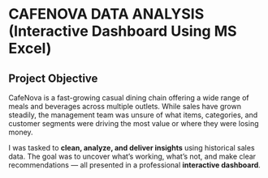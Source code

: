 # CAFENOVA DATA ANALYSIS (Interactive Dashboard Using MS Excel) 

## Project Objective
CafeNova is a fast-growing casual dining chain offering a wide range of meals and beverages across multiple outlets. While sales have grown steadily, the management team was unsure of what items, categories, and customer segments were driving the most value or where they were losing money.

I was tasked to **clean, analyze, and deliver insights** using historical sales data. The goal was to uncover what’s working, what’s not, and make clear recommendations — all presented in a professional **interactive dashboard**.

